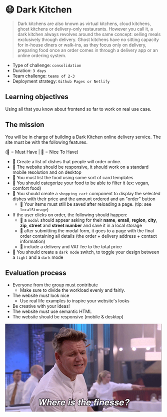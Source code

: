 # 😷 Dark Kitchen

> Dark kitchens are also known as virtual kitchens, cloud kitchens, ghost kitchens or delivery-only restaurants. However you call it, a dark kitchen always revolves around the same concept: selling meals exclusively through delivery. Ghost kitchens have no sitting capacity for in-house diners or walk-ins, as they focus only on delivery, preparing food once an order comes in through a delivery app or an online ordering system.


- Type of challenge: `consolidation`  
- Duration: `3 days`  
- Team challenge: `teams of 2-3`
- Deployment strategy: `Github Pages or Netlify`

## Learning objectives

Using all that you know about frontend so far to work on real use case.

## The mission

You will be in charge of building a Dark Kitchen online delivery service. The site must be with the following features.

(🌱 = Must Have | 🌼 = Nice To Have)

- 🌱 Create a list of dishes that people will order online.
- 🌱 The website should be responsive, it should work on a standard mobile resolution and on desktop
- 🌱 You must list the food using some sort of card templates
- 🌱 You should categorize your food to be able to filter it (ex: vegan, comfort food)
- 🌱 You should create a `shopping cart` component to display the selected dishes with their price and the amount ordered and an "order" button
  - 🌱 Your items must still be saved after reloading a page. (tip: see `localStorage`)
- If the user clicks on order, the following should happen:
  - 🌼 a `modal` should appear asking for their **name**, **email**, **region**, **city**, **zip**, **street** and **street number** and save it in a local storage
  - 🌼 after submitting the modal form, it goes to a page with the final order containing all details (the order + delivery address + contact information)
  - 🌼 include a delivery and VAT fee to the total price
- 🌱 You should create a `dark mode` switch, to toggle your design between a `light` and a `dark` mode


## Evaluation process 

- Everyone from the group must contribute
  - Make sure to divide the workload evenly and fairly.
- The website must look nice
  - Use real life examples to inspire your website's looks
- Be creative with your ideas!
- The website must use semantic HTML
- The website should be responsive (mobile & desktop)

![Where's the finesse](./assets/finesse.gif)